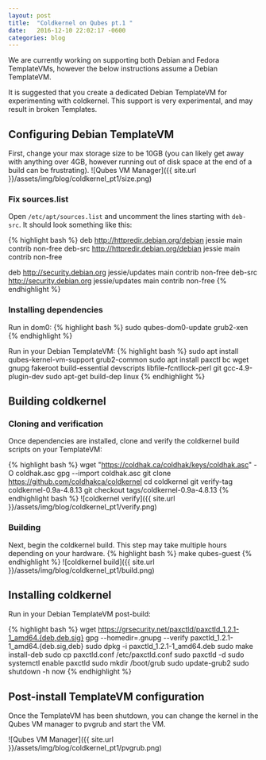 ```yaml
---
layout: post
title:  "Coldkernel on Qubes pt.1 "
date:   2016-12-10 22:02:17 -0600
categories: blog
---
```

We are currently working on supporting both Debian and Fedora TemplateVMs, however the below instructions assume a Debian TemplateVM. 

It is suggested that you create a dedicated Debian TemplateVM for experimenting with coldkernel. This support is very experimental, and may result in broken Templates. 

## Configuring Debian TemplateVM
First, change your max storage size to be 10GB (you can likely get away with anything over 4GB, however running out of disk space at the end of a build can be frustrating).
![Qubes VM Manager]({{ site.url }}/assets/img/blog/coldkernel_pt1/size.png)
### Fix sources.list
Open ```/etc/apt/sources.list``` and uncomment the lines starting with ```deb-src```. It should look something like this:

{% highlight bash %}
deb http://httpredir.debian.org/debian jessie main contrib non-free
deb-src http://httpredir.debian.org/debian jessie main contrib non-free

deb http://security.debian.org jessie/updates main contrib non-free
deb-src http://security.debian.org jessie/updates main contrib non-free
{% endhighlight %}

### Installing dependencies
Run in dom0:
{% highlight bash %}
sudo qubes-dom0-update grub2-xen
{% endhighlight %}

Run in your Debian TemplateVM:
{% highlight bash %}
sudo apt install qubes-kernel-vm-support grub2-common
sudo apt install paxctl bc wget gnupg fakeroot build-essential devscripts libfile-fcntllock-perl git gcc-4.9-plugin-dev
sudo apt-get build-dep linux
{% endhighlight %}

## Building coldkernel
### Cloning and verification
Once dependencies are installed, clone and verify the coldkernel build scripts on your TemplateVM:

{% highlight bash %}
wget "https://coldhak.ca/coldhak/keys/coldhak.asc" -O coldhak.asc
gpg --import coldhak.asc
git clone https://github.com/coldhakca/coldkernel
cd coldkernel
git verify-tag coldkernel-0.9a-4.8.13
git checkout tags/coldkernel-0.9a-4.8.13
{% endhighlight bash %}
![coldkernel verify]({{ site.url }}/assets/img/blog/coldkernel_pt1/verify.png)

### Building
Next, begin the coldkernel build. This step may take multiple hours depending on your hardware.
{% highlight bash %}
make qubes-guest
{% endhighlight %}
![coldkernel build]({{ site.url }}/assets/img/blog/coldkernel_pt1/build.png)

## Installing coldkernel
Run in your Debian TemplateVM post-build:

{% highlight bash %}
wget https://grsecurity.net/paxctld/paxctld_1.2.1-1_amd64.{deb,deb.sig}
gpg --homedir=.gnupg --verify paxctld_1.2.1-1_amd64.{deb.sig,deb}
sudo dpkg -i paxctld_1.2.1-1_amd64.deb
sudo make install-deb
sudo cp paxctld.conf /etc/paxctld.conf
sudo paxctld -d
sudo systemctl enable paxctld
sudo mkdir /boot/grub
sudo update-grub2
sudo shutdown -h now
{% endhighlight %}

## Post-install TemplateVM configuration
Once the TemplateVM has been shutdown, you can change the kernel in the Qubes VM manager to pvgrub and start the VM.

![Qubes VM Manager]({{ site.url }}/assets/img/blog/coldkernel_pt1/pvgrub.png)
